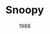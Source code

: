 ---
layout: productions
title: Snoopy
date: 1988
featured_image:
category:
Theatre: Players by the Sea
cast:
- Charlie Brown: Michael Lipp
crew:
- Director: Michael Lipp
external_links:
---